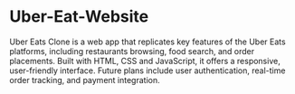 # Uber-Eat-Website
Uber Eats Clone is a web app that replicates key features of the Uber Eats platforms, including restaurants browsing, food search, and order placements. Built with HTML, CSS and JavaScript, it offers a responsive, user-friendly interface. Future plans include user authentication, real-time order tracking, and payment integration.
